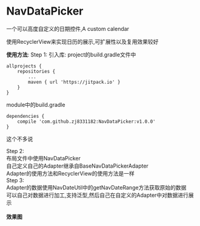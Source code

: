 # NavDataPicker


一个可以高度自定义的日期控件,A custom calendar


使用RecyclerView来实现日历的展示,可扩展性以及复用效果较好

**使用方法**:
    Step 1:
        引入库:
        project的build.gradle文件中
        
    allprojects {
 	    repositories {
 	        ...
 	        maven { url 'https://jitpack.io' }
        }
 	}
        
  module中的build.gradle
  
    dependencies {
  	    compile 'com.github.zj8331182:NavDataPicker:v1.0.0'
  	}
  这个不多说
  
  Step 2:<br/>
     <t/><t/>布局文件中使用NavDataPicker<br/>
     <t/><t/>自己定义自己的Adapter继承自BaseNavDataPickerAdapter<br/>
     <t/><t/>Adapter的使用方法和RecyclerView的使用方法是一样<br/>
  Step 3:<br/>
     <t/><t/>Adapter的数据使用NavDateUtil中的getNavDateRange方法获取原始的数据<br/>
     <t/><t/>可以自己对数据进行加工,支持泛型,然后自己在自定义的Adapter中对数据进行展示<br/>
     <br/>
 **效果图**
   <img />
     

